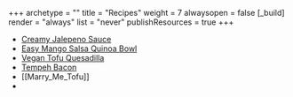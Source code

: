 +++ 
archetype = "" 
title = "Recipes" 
weight = 7
alwaysopen = false
[_build]
  render = "always"
  list = "never"
  publishResources = true
+++

- [Creamy Jalepeno Sauce](Creamy%20Jalepeno%20Sauce.md)
- [Easy Mango Salsa Quinoa Bowl](Easy%20Mango%20Salsa%20Quinoa%20Bowl.md)
- [Vegan Tofu Quesadilla](Vegan%20Tofu%20Quesadilla.md)
- [Tempeh Bacon](Tempeh%20Bacon.md)
- [[Marry_Me_Tofu]]
- 